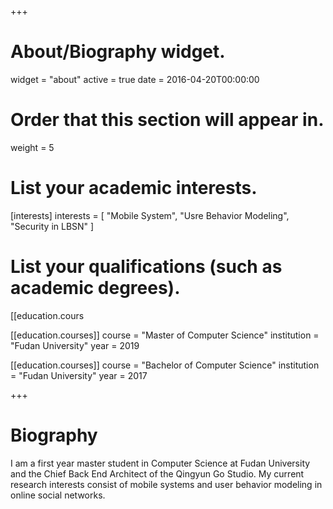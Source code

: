 +++
# About/Biography widget.
widget = "about"
active = true
date = 2016-04-20T00:00:00

# Order that this section will appear in.
weight = 5

# List your academic interests.
[interests]
  interests = [
    "Mobile System",
    "Usre Behavior Modeling",
    "Security in LBSN"
  ]

# List your qualifications (such as academic degrees).
[[education.cours<!-- es]]
  course = "PhD in Artificial Intelligence"
  institution = "Stanford University"
  year = 2012 -->

[[education.courses]]
  course = "Master of Computer Science"
  institution = "Fudan University"
  year = 2019

[[education.courses]]
  course = "Bachelor of Computer Science"
  institution = "Fudan University"
  year = 2017
 
+++

# Biography

I am a first year master student in Computer Science at Fudan University and the Chief Back End Architect of the Qingyun Go Studio. My current research interests consist of mobile systems and user behavior modeling in online social networks.

